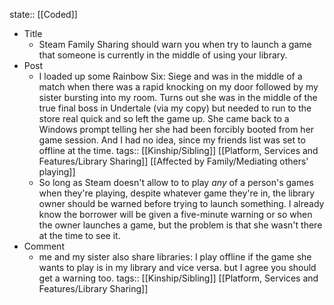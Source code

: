 state:: [[Coded]]

- Title
	- Steam Family Sharing should warn you when try to launch a game that someone is currently in the middle of using your library.
- Post
	- I loaded up some Rainbow Six: Siege and was in the middle of a match when there was a rapid knocking on my door followed by my sister bursting into my room. Turns out she was in the middle of the true final boss in Undertale (via my copy) but needed to run to the store real quick and so left the game up. She came back to a Windows prompt telling her she had been forcibly booted from her game session. And I had no idea, since my friends list was set to offline at the time.
	  tags:: [[Kinship/Sibling]] [[Platform, Services and Features/Library Sharing]] [[Affected by Family/Mediating others' playing]]
	- So long as Steam doesn't allow to to play *any* of a person's games when they're playing, despite whatever game they're in, the library owner should be warned before trying to launch something. I already know the borrower will be given a five-minute warning or so when the owner launches a game, but the problem is that she wasn't there at the time to see it.
- Comment
	- me and my sister also share libraries: I play offline if the game she wants to play is in my library and vice versa. 
	  but I agree you should get a warning too.
	  tags:: [[Kinship/Sibling]] [[Platform, Services and Features/Library Sharing]]